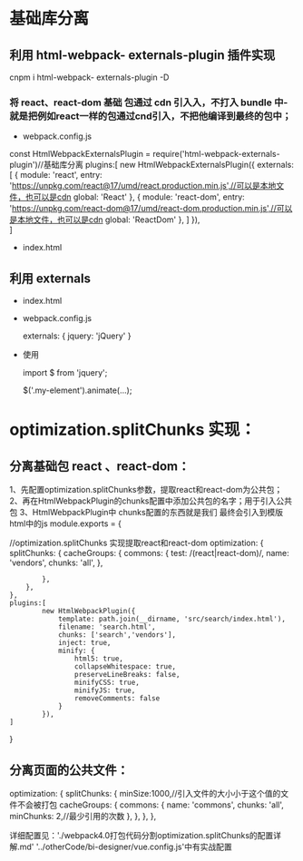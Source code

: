 # 基础库分离
## 利用 html-webpack- externals-plugin 插件实现

cnpm i html-webpack- externals-plugin -D

### 将 react、react-dom 基础 包通过 cdn 引⼊入，不打⼊ bundle 中-就是把例如react一样的包通过cnd引入，不把他编译到最终的包中；
* webpack.config.js

const HtmlWebpackExternalsPlugin = require('html-webpack-externals-plugin')//基础库分离
plugins:[
  new HtmlWebpackExternalsPlugin({
            externals: [
                {
                    module: 'react',
                    entry: 'https://unpkg.com/react@17/umd/react.production.min.js',//可以是本地文件，也可以是cdn
                    global: 'React'
                },
                {
                    module: 'react-dom',
                    entry: 'https://unpkg.com/react-dom@17/umd/react-dom.production.min.js',//可以是本地文件，也可以是cdn
                    global: 'ReactDom'
                },
            ]
        }),    
]

* index.html

    <script src="https://unpkg.com/react@17/umd/react.production.min.js">
    </script>
     <script src="https://unpkg.com/react-dom@17/umd/react-dom.production.min.js">
    </script>

## 利用 externals

* index.html

    <script
    src="https://code.jquery.com/jquery-3.1.0.js"
    integrity="sha256-slogkvB1K3VOkzAI8QITxV3VzpOnkeNVsKvtkYLMjfk="
    crossorigin="anonymous">
    </script>

* webpack.config.js

    externals: {
    jquery: 'jQuery'
    }

* 使用
  
    import $ from 'jquery';

    $('.my-element').animate(...);


# optimization.splitChunks 实现：

##  分离基础包 react  、react-dom：
1、先配置optimization.splitChunks参数，提取react和react-dom为公共包；
2、再在HtmlWebpackPlugin的chunks配置中添加公共包的名字；用于引入公共包
3、HtmlWebpackPlugin中 chunks配置的东西就是我们 最终会引入到模版html中的js 
module.exports = {

 //optimization.splitChunks 实现提取react和react-dom
    optimization: {
        splitChunks: {
            cacheGroups: {
                commons: {
                    test: /(react|react-dom)/,
                    name: 'vendors',
                    chunks: 'all',
                },

            },
        },
    },
    plugins:[
            new HtmlWebpackPlugin({
                template: path.join(__dirname, 'src/search/index.html'),
                filename: 'search.html',
                chunks: ['search','vendors'],
                inject: true,
                minify: {
                    html5: true,
                    collapseWhitespace: true,
                    preserveLineBreaks: false,
                    minifyCSS: true,
                    minifyJS: true,
                    removeComments: false
                }
            }),
    ]
}

##  分离页面的公共文件：

optimization: {
        splitChunks: {
            minSize:1000,//引入文件的大小小于这个值的文件不会被打包
            cacheGroups: {
                commons: {
                    name: 'commons',
                    chunks: 'all',
                    minChunks: 2,//最少引用的次数
                },
            },
        },
    },

详细配置见：'./webpack4.0打包代码分割optimization.splitChunks的配置详解.md'
'../otherCode/bi-designer/vue.config.js'中有实战配置
